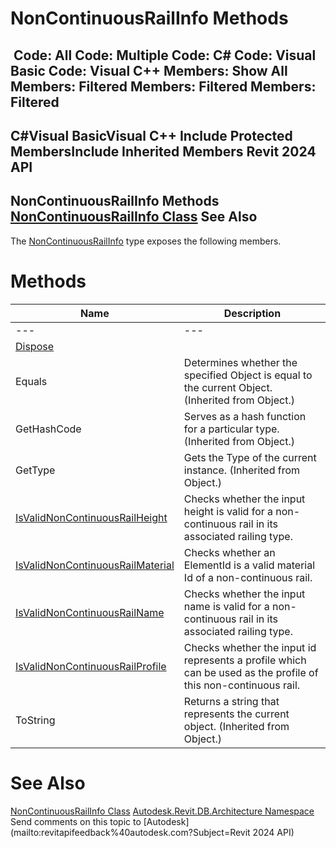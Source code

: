 # NonContinuousRailInfo Methods

﻿
 Code: All Code: Multiple Code: C# Code: Visual Basic Code: Visual C++  Members: Show All Members: Filtered Members: Filtered Members: Filtered   
---  
C#Visual BasicVisual C++
Include Protected MembersInclude Inherited Members
Revit 2024 API  
---  
NonContinuousRailInfo Methods  
[NonContinuousRailInfo Class](1ba1192c-2cfc-7996-e087-6b515ea4fb15.md "NonContinuousRailInfo Class") See Also  
---  
The [NonContinuousRailInfo](1ba1192c-2cfc-7996-e087-6b515ea4fb15.md "NonContinuousRailInfo Class") type exposes the following members.
# Methods
| Name | Description |
| --- | --- |
| --- | --- | --- |
| [Dispose](8113c56f-c5c4-b995-9459-f95b16e133ec.md "Dispose Method") |
| Equals | Determines whether the specified Object is equal to the current Object. (Inherited from Object.) |
| GetHashCode | Serves as a hash function for a particular type.  (Inherited from Object.) |
| GetType | Gets the Type of the current instance. (Inherited from Object.) |
| [IsValidNonContinuousRailHeight](58882b81-d58d-3a37-fd5a-4ba43bccc183.md "IsValidNonContinuousRailHeight Method") | Checks whether the input height is valid for a non-continuous rail in its associated railing type. |
| [IsValidNonContinuousRailMaterial](646e7c56-e9e2-78db-9e2a-dda5b9cb04bd.md "IsValidNonContinuousRailMaterial Method") | Checks whether an ElementId is a valid material Id of a non-continuous rail. |
| [IsValidNonContinuousRailName](605dd362-348c-1e39-02e4-dc3befec2eec.md "IsValidNonContinuousRailName Method") | Checks whether the input name is valid for a non-continuous rail in its associated railing type. |
| [IsValidNonContinuousRailProfile](82f5703e-2e5f-9156-addf-4dbac824249b.md "IsValidNonContinuousRailProfile Method") | Checks whether the input id represents a profile which can be used as the profile of this non-continuous rail. |
| ToString | Returns a string that represents the current object. (Inherited from Object.) |

# See Also
[NonContinuousRailInfo Class](1ba1192c-2cfc-7996-e087-6b515ea4fb15.md "NonContinuousRailInfo Class")
[Autodesk.Revit.DB.Architecture Namespace](720f0c58-cb2b-4f13-374a-7348ed0a1cd3.md "Autodesk.Revit.DB.Architecture Namespace")
Send comments on this topic to [Autodesk](mailto:revitapifeedback%40autodesk.com?Subject=Revit 2024 API)